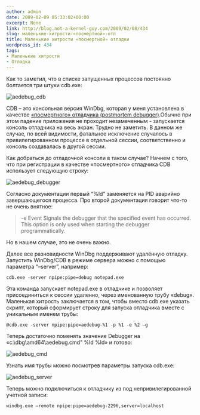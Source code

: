 ```yaml
---
author: admin
date: 2009-02-09 05:33:02+00:00
excerpt: None
link: http://blog.not-a-kernel-guy.com/2009/02/08/434
slug: маленькие-хитрости-«посмертной»-отл
title: Маленькие хитрости «посмертной» отладки
wordpress_id: 434
tags:
- Маленькие хитрости
- Отладка
---
```


Как то заметил, что в списке запущенных процессов постоянно болтается три штуки cdb.exe:

![aedebug_cdb](http://blog.not-a-kernel-guy.com/wp-content/uploads/2009/02/aedebug_cdb.png)

CDB – это консольная версия WinDbg, которая у меня установлена в качестве [«посмертного» отладчика (postmortem debugger)](http://msdn.microsoft.com/en-us/library/cc266343.aspx).Обычно при этом падение приложения не проходит незамеченным - запускается консоль отладчика на весь экран. Трудно не заметить. В данном же случае, по всей видимости, фатальное исключение случалось в привилегированном процессе в отдельной сессии, соответственно и консоль создавалась в другой сессии.

Как добраться до отладочной консоли в таком случае? Начнем с того, что при регистрации в качестве «посмертного» отладчика CDB использует следующую строку:

![aedebug_debugger](http://blog.not-a-kernel-guy.com/wp-content/uploads/2009/02/aedebug_debugger.png)

Согласно документации первый “%ld” заменяется на PID аварийно завершающегося процесса. Про второй документация говорит что-то не очень внятное:

> -e Event 
> Signals the debugger that the specified event has occurred. This option is only used when starting the debugger programmatically. 

Но в нашем случае, это не очень важно.

Далее все разновидности WinDbg поддерживают удалённую отладку. Запустить WinDbg/CDB в режиме сервера можно с помощью параметра “–server”, например:

```no-highlight
cdb.exe -server npipe:pipe=debug notepad.exe
```

Эта команда запускает notepad.exe в отладчике и позволяет присоединиться к сессии удаленно, через именованную трубу «debug». Маленькая хитрость заключается в том, чтобы вместо cdb.exe указать скрипт, который сформирует строку для запуска отладчика вместе с уникальным именем трубы:

```no-highlight
@cdb.exe -server npipe:pipe=aedebug-%1 -p %1 -e %2 –g
```

Теперь достаточно поменять значение Debugger на «c:\dbg\amd64\aedebug.cmd" %ld %ld» и готово:

![aedebug_cmd](http://blog.not-a-kernel-guy.com/wp-content/uploads/2009/02/aedebug_cmd.png)

Узнать имя трубы можно посмотрев параметры запуска cdb.exe:

![aedebug_server](http://blog.not-a-kernel-guy.com/wp-content/uploads/2009/02/aedebug_server.png)

Теперь можно подключиться к отладчику из под непривилегированной учетной записи:

```no-highlight
windbg.exe –remote npipe:pipe=aedebug-2296,server=localhost
```
